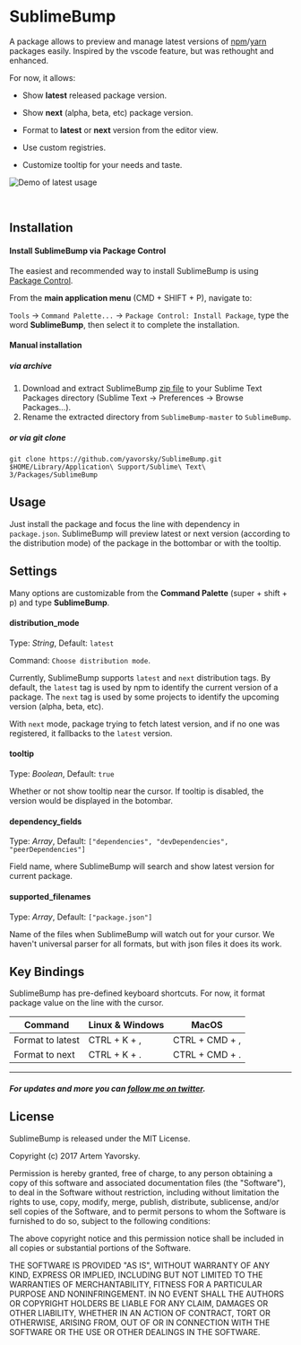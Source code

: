 SublimeBump
=============

A package allows to preview and manage latest versions of [npm](https://npmjs.com)/[yarn](https://yarnpkg.com) packages easily.
Inspired by the vscode feature, but was rethought and enhanced.

For now, it allows:

- Show **latest** released package version.

- Show **next** (alpha, beta, etc) package version.

- Format to **latest** or **next** version from the editor view.

- Use custom registries.

- Customize tooltip for your needs and taste.


![Demo of latest usage](https://raw.githubusercontent.com/yavorsky/SublimeBump/master/img/next-demo.png)

  ​
## Installation

#### Install SublimeBump via Package Control

The easiest and recommended way to install SublimeBump is using [Package Control](https://packagecontrol.io/packages/SublimeBump).

From the **main application menu** (CMD + SHIFT + P), navigate to:

`Tools` -> `Command Palette...` -> `Package Control: Install Package`, type the word **SublimeBump**, then select it to complete the installation.

#### Manual installation

##### via archive
1. Download and extract SublimeBump [zip file](https://github.com/yavorsky/SublimeBump/yavorsky/SublimeBump/archive/master.zip) to your Sublime Text Packages directory (Sublime Text -> Preferences -> Browse Packages...).
2. Rename the extracted directory from `SublimeBump-master` to `SublimeBump`.

##### or via git clone
`git clone https://github.com/yavorsky/SublimeBump.git $HOME/Library/Application\ Support/Sublime\ Text\ 3/Packages/SublimeBump`

## Usage

Just install the package and focus the line with dependency in `package.json`. SublimeBump will preview latest or next version (according to the distribution mode) of the package in the bottombar or with the tooltip.


## Settings

Many options are customizable from the **Command Palette** (super + shift + p) and type **SublimeBump**.

#### distribution_mode

Type: *String*, Default: `latest`

Command: `Choose distribution mode`.

Currently, SublimeBump supports `latest` and `next` distribution tags. By default, the `latest` tag is used by npm to identify the current version of a package. The `next` tag is used by some projects to identify the upcoming version (alpha, beta, etc). 

With `next` mode, package trying to fetch latest version, and if no one was registered, it fallbacks to the `latest` version.


#### tooltip

Type: *Boolean*, Default: `true`

Whether or not show tooltip near the cursor. If tooltip is disabled, the version would be displayed in the botombar.


#### dependency_fields

Type: *Array*, Default: `["dependencies", "devDependencies", "peerDependencies"]`

Field name, where SublimeBump will search and show latest version for current package.


#### supported_filenames

Type: *Array*, Default: `["package.json"]`

Name of the files when SublimeBump will watch out for your cursor. We haven't universal parser for all formats, but with json files it does its work.


## Key Bindings

SublimeBump has pre-defined keyboard shortcuts. For now, it format package value on the line with the cursor.

| Command          | Linux & Windows | MacOS          |
| ---------------- | --------------- | -------------- |
| Format to latest | CTRL + K + ,    | CTRL + CMD + , |
| Format to next   | CTRL + K + .    | CTRL + CMD + . |


------
##### For updates and more you can [follow me on twitter](https://twitter.com/yavorsky_).

## License

SublimeBump is released under the MIT License.

Copyright (c) 2017 Artem Yavorsky.

Permission is hereby granted, free of charge, to any person obtaining a copy of this software and associated documentation files (the "Software"), to deal in the Software without restriction, including without limitation the rights to use, copy, modify, merge, publish, distribute, sublicense, and/or sell copies of the Software, and to permit persons to whom the Software is furnished to do so, subject to the following conditions:

The above copyright notice and this permission notice shall be included in all copies or substantial portions of the Software.

THE SOFTWARE IS PROVIDED "AS IS", WITHOUT WARRANTY OF ANY KIND, EXPRESS OR IMPLIED, INCLUDING BUT NOT LIMITED TO THE WARRANTIES OF MERCHANTABILITY, FITNESS FOR A PARTICULAR PURPOSE AND NONINFRINGEMENT. IN NO EVENT SHALL THE AUTHORS OR COPYRIGHT HOLDERS BE LIABLE FOR ANY CLAIM, DAMAGES OR OTHER LIABILITY, WHETHER IN AN ACTION OF CONTRACT, TORT OR OTHERWISE, ARISING FROM, OUT OF OR IN CONNECTION WITH THE SOFTWARE OR THE USE OR OTHER DEALINGS IN THE SOFTWARE.
